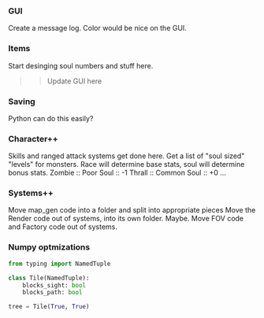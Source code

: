### GUI
Create a message log.
Color would be nice on the GUI.

### Items
Start desinging soul numbers and stuff here.
>> Update GUI here

### Saving
Python can do this easily?

### Character++
Skills and ranged attack systems get done here.
Get a list of "soul sized" "levels" for monsters. Race will determine base stats, soul will determine bonus stats.
Zombie :: Poor Soul   :: -1
Thrall :: Common Soul :: +0
...


### Systems++
Move map_gen code into a folder and split into appropriate pieces
Move the Render code out of systems, into its own folder. Maybe.
Move FOV code and Factory code out of systems.

### Numpy optmizations

```py
from typing import NamedTuple

class Tile(NamedTuple):
    blocks_sight: bool
    blocks_path: bool

tree = Tile(True, True)
```